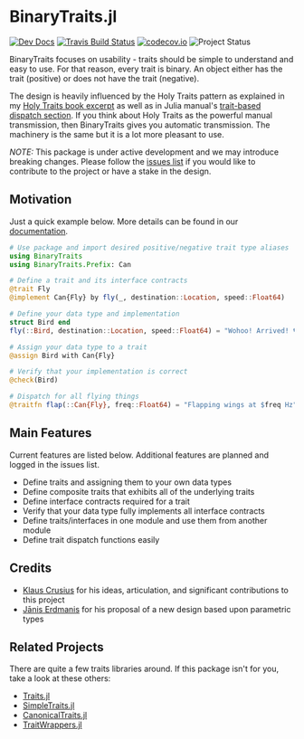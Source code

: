 # BinaryTraits.jl

[![Dev Docs](https://img.shields.io/badge/docs-dev-blue.svg)](https://tk3369.github.io/BinaryTraits.jl/dev)
[![Travis Build Status](https://travis-ci.org/tk3369/BinaryTraits.jl.svg?branch=master)](https://travis-ci.org/tk3369/BinaryTraits.jl)
[![codecov.io](http://codecov.io/github/tk3369/BinaryTraits.jl/coverage.svg?branch=master)](http://codecov.io/github/tk3369/BinaryTraits.jl?branch=master)
![Project Status](https://img.shields.io/badge/status-maturing-green)

BinaryTraits focuses on usability - traits should be simple to understand and easy to use.
For that reason, every trait is binary.  An object either has the trait (positive) or does not
have the trait (negative).

The design is heavily influenced by the Holy Traits pattern as explained in my
[Holy Traits book excerpt](https://ahsmart.com/pub/holy-traits-design-patterns-and-best-practice-book.html)
as well as in Julia manual's
[trait-based dispatch section](https://docs.julialang.org/en/v1/manual/methods/#Trait-based-dispatch-1).
If you think about Holy Traits as the powerful manual transmission, then BinaryTraits
gives you automatic transmission.  The machinery is the same but it is a lot more pleasant
to use.

*NOTE:* This package is under active development and we may introduce breaking
changes.  Please follow the
[issues list](https://github.com/tk3369/BinaryTraits.jl/issues)
if you would like to contribute to the project or have a stake in
the design.

## Motivation

Just a quick example below.  More details can be found
in our [documentation](https://tk3369.github.io/BinaryTraits.jl/dev).

```julia
# Use package and import desired positive/negative trait type aliases
using BinaryTraits
using BinaryTraits.Prefix: Can

# Define a trait and its interface contracts
@trait Fly
@implement Can{Fly} by fly(_, destination::Location, speed::Float64)

# Define your data type and implementation
struct Bird end
fly(::Bird, destination::Location, speed::Float64) = "Wohoo! Arrived! 🐦"

# Assign your data type to a trait
@assign Bird with Can{Fly}

# Verify that your implementation is correct
@check(Bird)

# Dispatch for all flying things
@traitfn flap(::Can{Fly}, freq::Float64) = "Flapping wings at $freq Hz"
```

## Main Features

Current features are listed below. Additional features are planned and
logged in the issues list.

* Define traits and assigning them to your own data types
* Define composite traits that exhibits all of the underlying traits
* Define interface contracts required for a trait
* Verify that your data type fully implements all interface contracts
* Define traits/interfaces in one module and use them from another module
* Define trait dispatch functions easily

## Credits

* [Klaus Crusius](https://github.com/KlausC) for his ideas, articulation, and significant contributions to this project
* [Jānis Erdmanis](https://github.com/akels) for his proposal of a new design based upon parametric types

## Related Projects

There are quite a few traits libraries around.  If this package isn't for
you, take a look at these others:

* [Traits.jl](https://github.com/schlichtanders/Traits.jl)
* [SimpleTraits.jl](https://github.com/mauro3/SimpleTraits.jl)
* [CanonicalTraits.jl](https://github.com/thautwarm/CanonicalTraits.jl)
* [TraitWrappers.jl](https://github.com/xiaodaigh/TraitWrappers.jl)

